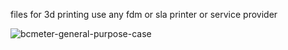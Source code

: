 files for 3d printing
use any fdm or sla printer or service provider

![bcmeter-general-purpose-case](https://user-images.githubusercontent.com/87074315/124760439-0a0dcc00-df31-11eb-84be-da7e5b0b8b26.jpg)
